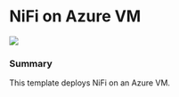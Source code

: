 # NiFi on Azure VM

<a href="https://portal.azure.com/#create/Microsoft.Template/uri/https%3A%2F%2Fraw.githubusercontent.com%2Fhau-mal%2FBigData%2Fmaster%2Fnifi%2Fazuredeploy.json" target="_blank">
    <img src="http://azuredeploy.net/deploybutton.png"/>
</a>




### Summary
This template deploys NiFi on an Azure VM.
